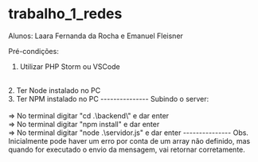# trabalho_1_redes
Alunos: Laara Fernanda da Rocha e Emanuel Fleisner

Pré-condições:
<br>
1. Utilizar PHP Storm ou VSCode
<br>
2. Ter Node instalado no PC
<br>
3. Ter NPM instalado no PC
---------------
Subindo o server:
<br>
<br>
=> No terminal digitar "cd .\backend\" e dar enter
<br>
=> No terminal digitar "npm install" e dar enter
<br>
=> No terminal digitar "node .\servidor.js" e dar enter
---------------
Obs. Inicialmente pode haver um erro por conta de um array não definido, mas quando for executado o envio da mensagem, vai retornar corretamente.